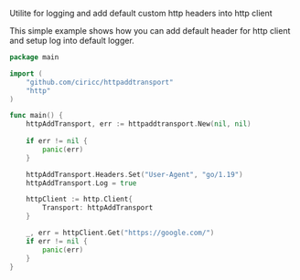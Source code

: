 Utilite for logging and add default custom http headers into http client

This simple example shows how you can add default header for http client and setup log into default logger.

```go
package main

import (
    "github.com/ciricc/httpaddtransport"
    "http"
)

func main() {
    httpAddTransport, err := httpaddtransport.New(nil, nil)
    
    if err != nil {
		panic(err)
	}

    httpAddTransport.Headers.Set("User-Agent", "go/1.19")
    httpAddTransport.Log = true

    httpClient := http.Client{
        Transport: httpAddTransport
    }

	_, err = httpClient.Get("https://google.com/")
	if err != nil {
		panic(err)
	}
}

```